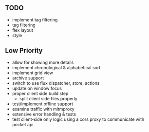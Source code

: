 TODO
---
- implement tag filtering
- tag filtering
- flex layout
- style

## Low Priority
- allow for showing more details
- implement chronological & alphabetical sort
- implement grid view
- archive support
- switch to use flux dispatcher, store, actions
- update on window focus
- proper client side build step
  - split client side files properly
- test/implement offline support
- examine traffic with mitmproxy
- extensive error handling & tests
- test client-side only logic using a cors proxy to communicate with pocket api
